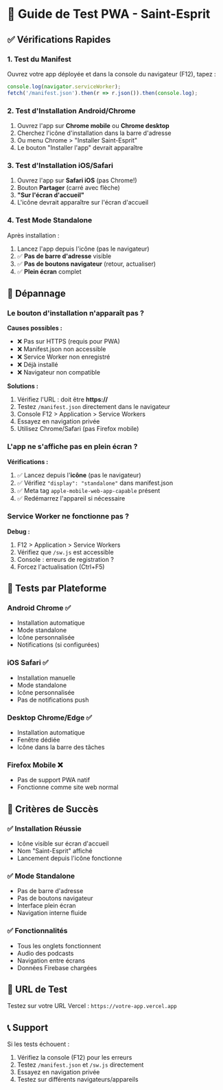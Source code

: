 # 🧪 Guide de Test PWA - Saint-Esprit

## ✅ Vérifications Rapides

### 1. **Test du Manifest**
Ouvrez votre app déployée et dans la console du navigateur (F12), tapez :
```javascript
console.log(navigator.serviceWorker);
fetch('/manifest.json').then(r => r.json()).then(console.log);
```

### 2. **Test d'Installation Android/Chrome**
1. Ouvrez l'app sur **Chrome mobile** ou **Chrome desktop**
2. Cherchez l'icône d'installation dans la barre d'adresse
3. Ou menu Chrome > "Installer Saint-Esprit"
4. Le bouton "Installer l'app" devrait apparaître

### 3. **Test d'Installation iOS/Safari**
1. Ouvrez l'app sur **Safari iOS** (pas Chrome!)
2. Bouton **Partager** (carré avec flèche)
3. **"Sur l'écran d'accueil"**
4. L'icône devrait apparaître sur l'écran d'accueil

### 4. **Test Mode Standalone**
Après installation :
1. Lancez l'app depuis l'icône (pas le navigateur)
2. ✅ **Pas de barre d'adresse** visible
3. ✅ **Pas de boutons navigateur** (retour, actualiser)
4. ✅ **Plein écran** complet

## 🔧 Dépannage

### Le bouton d'installation n'apparaît pas ?
**Causes possibles :**
- ❌ Pas sur HTTPS (requis pour PWA)
- ❌ Manifest.json non accessible
- ❌ Service Worker non enregistré
- ❌ Déjà installé
- ❌ Navigateur non compatible

**Solutions :**
1. Vérifiez l'URL : doit être **https://**
2. Testez `/manifest.json` directement dans le navigateur
3. Console F12 > Application > Service Workers
4. Essayez en navigation privée
5. Utilisez Chrome/Safari (pas Firefox mobile)

### L'app ne s'affiche pas en plein écran ?
**Vérifications :**
1. ✅ Lancez depuis l'**icône** (pas le navigateur)
2. ✅ Vérifiez `"display": "standalone"` dans manifest.json
3. ✅ Meta tag `apple-mobile-web-app-capable` présent
4. ✅ Redémarrez l'appareil si nécessaire

### Service Worker ne fonctionne pas ?
**Debug :**
1. F12 > Application > Service Workers
2. Vérifiez que `/sw.js` est accessible
3. Console : erreurs de registration ?
4. Forcez l'actualisation (Ctrl+F5)

## 📱 Tests par Plateforme

### **Android Chrome ✅**
- Installation automatique
- Mode standalone
- Icône personnalisée
- Notifications (si configurées)

### **iOS Safari ✅**
- Installation manuelle
- Mode standalone
- Icône personnalisée
- Pas de notifications push

### **Desktop Chrome/Edge ✅**
- Installation automatique
- Fenêtre dédiée
- Icône dans la barre des tâches

### **Firefox Mobile ❌**
- Pas de support PWA natif
- Fonctionne comme site web normal

## 🎯 Critères de Succès

### ✅ **Installation Réussie**
- Icône visible sur écran d'accueil
- Nom "Saint-Esprit" affiché
- Lancement depuis l'icône fonctionne

### ✅ **Mode Standalone**
- Pas de barre d'adresse
- Pas de boutons navigateur
- Interface plein écran
- Navigation interne fluide

### ✅ **Fonctionnalités**
- Tous les onglets fonctionnent
- Audio des podcasts
- Navigation entre écrans
- Données Firebase chargées

## 🚀 URL de Test

Testez sur votre URL Vercel :
`https://votre-app.vercel.app`

## 📞 Support

Si les tests échouent :
1. Vérifiez la console (F12) pour les erreurs
2. Testez `/manifest.json` et `/sw.js` directement
3. Essayez en navigation privée
4. Testez sur différents navigateurs/appareils
